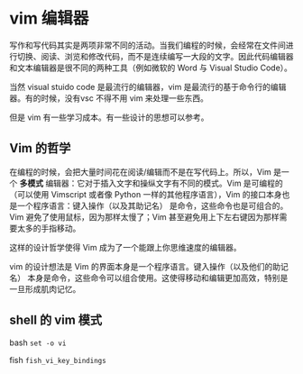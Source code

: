 # vim 编辑器


写作和写代码其实是两项非常不同的活动。当我们编程的时候，会经常在文件间进行切换、阅读、浏览和修改代码，而不是连续编写一大段的文字。因此代码编辑器和文本编辑器是很不同的两种工具（例如微软的 Word 与 Visual Studio Code）。

当然 visual stuido code 是最流行的编辑器，vim 是最流行的基于命令行的编辑器。有的时候，没有vsc 不得不用 vim 来处理一些东西。

但是 vim 有一些学习成本。有一些设计的思想可以参考。

## Vim 的哲学

在编程的时候，会把大量时间花在阅读/编辑而不是在写代码上。所以，Vim 是一个 **多模式** 编辑器：它对于插入文字和操纵文字有不同的模式。Vim 是可编程的（可以使用 Vimscript 或者像 Python 一样的其他程序语言），Vim 的接口本身也是一个程序语言：键入操作（以及其助记名） 是命令，这些命令也是可组合的。Vim 避免了使用鼠标，因为那样太慢了；Vim 甚至避免用上下左右键因为那样需要太多的手指移动。

这样的设计哲学使得 Vim 成为了一个能跟上你思维速度的编辑器。

vim 的设计想法是 Vim 的界面本身是一个程序语言。键入操作（以及他们的助记名） 本身是命令，这些命令可以组合使用。这使得移动和编辑更加高效，特别是一旦形成肌肉记忆。

## shell 的 vim 模式


bash `set -o vi`

fish `fish_vi_key_bindings`


